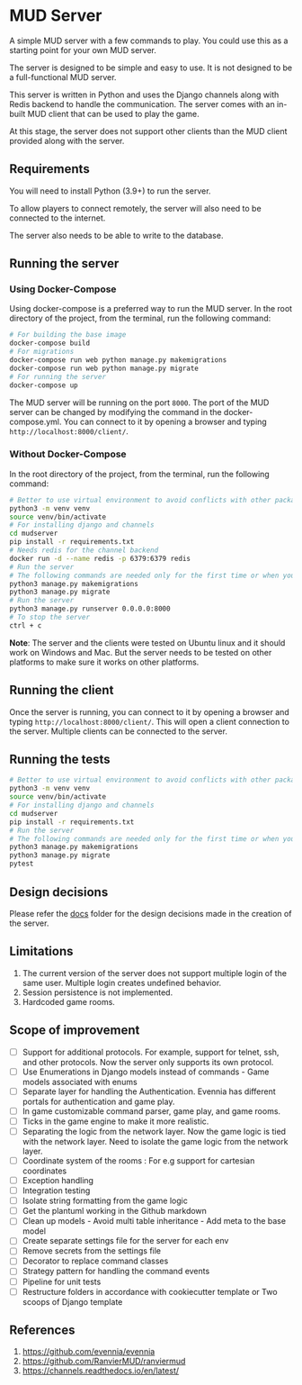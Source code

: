 # MUD Server

A simple MUD server with a few commands to play. You could use this as a starting point for your own MUD server.

The server is designed to be simple and easy to use. It is not designed to be a full-functional MUD server.

This server is written in Python and uses the Django channels along with Redis backend to handle the communication. The server comes with an in-built MUD client that can be used to play the game.

At this stage, the server does not support other clients than the MUD client provided along with the server.

## Requirements

You will need to install Python (3.9+) to run the server.

To allow players to connect remotely, the server will also need to be connected to the internet.

The server also needs to be able to write to the database.

## Running the server

### Using Docker-Compose

Using docker-compose is a preferred way to run the MUD server. In the root directory of the project, from the terminal, run the following command:

```bash
# For building the base image
docker-compose build
# For migrations
docker-compose run web python manage.py makemigrations
docker-compose run web python manage.py migrate
# For running the server
docker-compose up
```

The MUD server will be running on the port `8000`. The port of the MUD server can be changed by modifying the command in the docker-compose.yml. You can connect to it by opening a browser and typing `http://localhost:8000/client/`.

### Without Docker-Compose

In the root directory of the project, from the terminal, run the following command:

```bash
# Better to use virtual environment to avoid conflicts with other packages
python3 -m venv venv
source venv/bin/activate
# For installing django and channels
cd mudserver
pip install -r requirements.txt
# Needs redis for the channel backend
docker run -d --name redis -p 6379:6379 redis
# Run the server
# The following commands are needed only for the first time or when you change/add models to the database.
python3 manage.py makemigrations
python3 manage.py migrate
# Run the server
python3 manage.py runserver 0.0.0.0:8000
# To stop the server
ctrl + c
```

**Note**: The server and the clients were tested on Ubuntu linux and it should work on Windows and Mac. But the server needs to be tested on other platforms to make sure it works on other platforms.

## Running the client

Once the server is running, you can connect to it by opening a browser and typing `http://localhost:8000/client/`. This will open a client connection to the server. Multiple clients can be connected to the server.

## Running the tests

```bash
# Better to use virtual environment to avoid conflicts with other packages
python3 -m venv venv
source venv/bin/activate
# For installing django and channels
cd mudserver
pip install -r requirements.txt
# Run the server
# The following commands are needed only for the first time or when you change/add models to the database.
python3 manage.py makemigrations
python3 manage.py migrate
pytest
```

## Design decisions

Please refer the [docs](docs) folder for the design decisions made in the creation of the server.

## Limitations

1. The current version of the server does not support multiple login of the same user. Multiple login creates undefined behavior.
2. Session persistence is not implemented.
3. Hardcoded game rooms.

## Scope of improvement

- [ ] Support for additional protocols. For example, support for telnet, ssh, and other protocols. Now the server only supports its own protocol.
- [ ] Use Enumerations in Django models instead of commands - Game models associated with enums
- [ ] Separate layer for handling the Authentication. Evennia has different portals for authentication and game play.
- [ ] In game customizable command parser, game play, and game rooms.
- [ ] Ticks in the game engine to make it more realistic.
- [ ] Separating the logic from the network layer. Now the game logic is tied with the network layer. Need to isolate the game logic from the network layer.
- [ ] Coordinate system of the rooms : For e.g support for cartesian coordinates
- [ ] Exception handling
- [ ] Integration testing
- [ ] Isolate string formatting from the game logic
- [ ] Get the plantuml working in the Github markdown
- [ ] Clean up models - Avoid multi table inheritance - Add meta to the base model
- [ ] Create separate settings file for the server for each env
- [ ] Remove secrets from the settings file
- [ ] Decorator to replace command classes
- [ ] Strategy pattern for handling the command events
- [ ] Pipeline for unit tests
- [ ] Restructure folders in accordance with cookiecutter template or Two scoops of Django template

## References

1. https://github.com/evennia/evennia
2. https://github.com/RanvierMUD/ranviermud
3. https://channels.readthedocs.io/en/latest/
